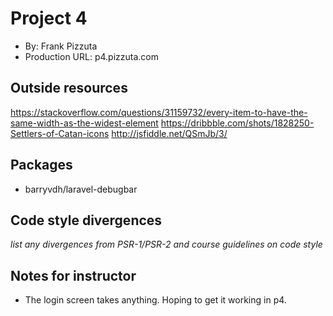 # Project 4
+ By: Frank Pizzuta
+ Production URL: p4.pizzuta.com

## Outside resources
https://stackoverflow.com/questions/31159732/every-item-to-have-the-same-width-as-the-widest-element
https://dribbble.com/shots/1828250-Settlers-of-Catan-icons
http://jsfiddle.net/QSmJb/3/


## Packages
- barryvdh/laravel-debugbar

## Code style divergences
*list any divergences from PSR-1/PSR-2 and course guidelines on code style*

## Notes for instructor
- The login screen takes anything. Hoping to get it working in p4.